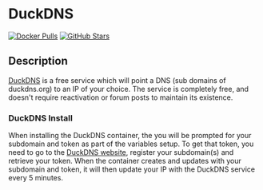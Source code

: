 # DuckDNS

[![Docker Pulls](https://img.shields.io/docker/pulls/linuxserver/duckdns?style=flat-square&color=607D8B&label=docker%20pulls&logo=docker)](https://hub.docker.com/r/linuxserver/duckdns)
[![GitHub Stars](https://img.shields.io/github/stars/linuxserver/docker-duckdns?style=flat-square&color=607D8B&label=github%20stars&logo=github)](https://github.com/linuxserver/docker-duckdns)

## Description

[DuckDNS](https://www.duckdns.org/) is a free service which will point a DNS (sub domains of duckdns.org) to an IP of your choice. The service is completely free, and doesn't require reactivation or forum posts to maintain its existence.

### DuckDNS Install

When installing the DuckDNS container, the you will be prompted for your subdomain and token as part of the variables setup. To get that token, you need to go to the [DuckDNS website](https://www.duckdns.org/), register your subdomain(s) and retrieve your token. When the container creates and updates with your subdomain and token, it will then update your IP with the DuckDNS service every 5 minutes.
